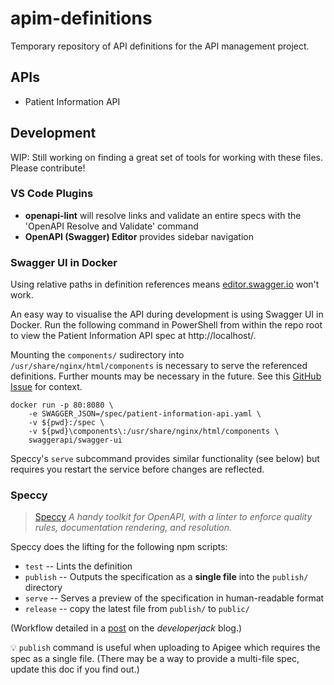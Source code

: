 # apim-definitions
Temporary repository of API definitions for the API management project.

## APIs
* Patient Information API

## Development

WIP: Still working on finding a great set of tools for working with these files. Please contribute!

### VS Code Plugins

 * **openapi-lint** will resolve links and validate an entire specs with the 'OpenAPI Resolve and Validate' command
 * **OpenAPI (Swagger) Editor** provides sidebar navigation

### Swagger UI in Docker

Using relative paths in definition references means [editor.swagger.io](http://editor.swagger.io/) won't work.

An easy way to visualise the API during development is using Swagger UI in Docker. Run the following command in PowerShell from within the repo root to view the Patient Information API spec at http://localhost/.

Mounting the `components/` sudirectory into `/usr/share/nginx/html/components` is necessary to serve the referenced definitions. Further mounts may be necessary in the future. See this [GitHub Issue](https://github.com/swagger-api/swagger-ui/issues/4915) for context.

```
docker run -p 80:8080 \
    -e SWAGGER_JSON=/spec/patient-information-api.yaml \
    -v ${pwd}:/spec \
    -v ${pwd}\components\:/usr/share/nginx/html/components \
    swaggerapi/swagger-ui
```

Speccy's `serve` subcommand provides similar functionality (see below) but requires you restart the service before changes are reflected.

### Speccy

> [Speccy](http://speccy.io/) *A handy toolkit for OpenAPI, with a linter to enforce quality rules, documentation rendering, and resolution.*

Speccy does the lifting for the following npm scripts:

 * `test` -- Lints the definition
 * `publish` -- Outputs the specification as a **single file** into the `publish/` directory
 * `serve` -- Serves a preview of the specification in human-readable format
 * `release` -- copy the latest file from `publish/` to `public/`

(Workflow detailed in a [post](https://developerjack.com/blog/2018/maintaining-large-design-first-api-specs/) on the *developerjack* blog.)

:bulb: `publish` command is useful when uploading to Apigee which requires the spec as a single file. (There may be a way to provide a multi-file spec, update this doc if you find out.)
